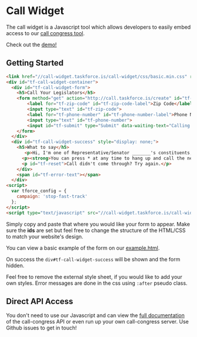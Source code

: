 # Call Widget

The call widget is a Javascript tool which allows developers to easily embed access to our [call congress tool](https://github.com/tfrce/call-congress). 

Check out the <a href="http://tfrce.github.io/call-widget/example/default.html">demo!</a>

## Getting Started

```html
<link href="//call-widget.taskforce.is/call-widget/css/basic.min.css" rel="stylesheet">
<div id="tf-call-widget-container">
  <div id="tf-call-widget-form">
    <h5>Call Your Legislators</h5>
    <form method="get" action="http://call.taskforce.is/create" id="tf-call-tool" role="form">
        <label for="tf-zip-code" id="tf-zip-code-label">Zip Code</label>
        <input type="text" id="tf-zip-code">
        <label for="tf-phone-number" id="tf-phone-number-label">Phone Number</label>
        <input type="text" id="tf-phone-number">
        <input id="tf-submit" type="Submit" data-waiting-text="Calling Now" value="Call Now">
    </form>
  </div>
  <div id="tf-call-widget-success" style="display: none;">
    <h5>What to say</h5>
       <p>Hi, I'm one of Representative/Senator _______'s constituents, and I'm calling  to oppose Fast Track for the Trans-Pacific Partnership agreement. Congress needs time to debate and amend trade agreements that affect all of us. Fast Tracking the TPP is undemocratic, and I expect my lawmakers to oppose it. I'll be watching this issue closely in 2014.</p>
      <p><strong>You can press * at any time to hang up and call the next representative.</strong></p>
      <p id="tf-reset">Call didn't come through? Try again.</p>
    </div>
    <span id="tf-error-text"></span>
  </div>
<script>
  var tforce_config = {
    campaign: 'stop-fast-track'
  };
</script>
<script type="text/javascript" src="//call-widget.taskforce.is/call-widget/call-widget.min.js"></script>
```

Simply copy and paste that where you would like your form to appear. Make sure the **ids** are set but feel free to change the structure of the HTML/CSS to match your website's design.

You can view a basic example of the form on our [example.html](http://tfrce.github.io/call-widget/example/example.html).

On success the `div#tf-call-widget-success` will be shown and the form hidden. 

Feel free to remove the external style sheet, if you would like to add your own styles. Error messages are done in the css using `:after` pseudo class.


## Direct API Access

You don't need to use our Javascript and can view the [full documentation](http://github.com/tfrce/call-congress) of the call-congress API or even run up your own call-congress server. Use Github issues to get in touch!